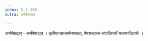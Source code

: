 ```yaml
---
index: 5.1.100
sutra: कर्मवेषाद्यत्

---
```

_कर्मवेषाद्यत्_ - कर्मवेषाद्यत् । तृतीयान्तात्कर्मन्शब्दात्, वेषशब्दाच्च संपादिन्यर्थे यत्स्यादित्यर्थः । 